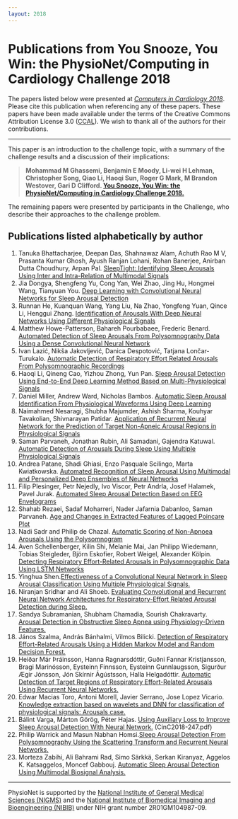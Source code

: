 ```yaml
---
layout: 2018
---
```


# Publications from You Snooze, You Win: the PhysioNet/Computing in Cardiology Challenge 2018 

The papers listed below were presented at [*Computers in Cardiology
2018*](http://www.cinc.org/). Please cite this publication when
referencing any of these papers. These papers have been made available
under the terms of the Creative Commons Attribution License 3.0
([CCAL](http://creativecommons.org/licenses/by/3.0/)). We wish to thank
all of the authors for their contributions.

---

This paper is an introduction to the challenge topic, with a summary of
the challenge results and a discussion of their implications:

> __Mohammad M Ghassemi, Benjamin E Moody, Li-wei H Lehman, Christopher
> Song, Qiao Li, Haoqi Sun, Roger G Mark, M Brandon Westover, Gari D
> Clifford. [You Snooze, You Win: the PhysioNet/Computing in
> Cardiology Challenge 2018.](challenge2018cinc.pdf)__

The remaining papers were presented by participants in the Challenge,
who describe their approaches to the challenge problem.

## Publications listed alphabetically by author

1.  Tanuka Bhattacharjee, Deepan Das, Shahnawaz Alam, Achuth Rao M V,
    Prasanta Kumar Ghosh, Ayush Ranjan Lohani, Rohan Banerjee, Anirban
    Dutta Choudhury, Arpan Pal. [SleepTight: Identifying Sleep
    Arousals Using Inter and Intra-Relation of Multimodal
    Signals](CinC2018-245.pdf)
2.  Jia Dongya, Shengfeng Yu, Cong Yan, Wei Zhao, Jing Hu, Hongmei
    Wang, Tianyuan You. [Deep Learning with Convolutional Neural
    Networks for Sleep Arousal Detection](CinC2018-371.pdf)
3.  Runnan He, Kuanquan Wang, Yang Liu, Na Zhao, Yongfeng Yuan, Qince
    Li, Henggui Zhang. [Identification of Arousals With Deep
    Neural Networks Using Different Physiological
    Signals](CinC2018-060.pdf)
4.  Matthew Howe-Patterson, Bahareh Pourbabaee, Frederic Benard.
    [Automated Detection of Sleep Arousals From Polysomnography Data
    Using a Dense Convolutional Neural Network](CinC2018-232.pdf)
5.  Ivan Lazić, Nikša Jakovljević, Danica Despotović, Tatjana
    Lončar-Turukalo. [Automatic Detection of Respiratory Effort
    Related Arousals From Polysomnographic Recordings](CinC2018-226.pdf)
6.  Haoqi Li, Qineng Cao, Yizhou Zhong, Yun Pan. [Sleep Arousal
    Detection Using End-to-End Deep Learning Method Based on
    Multi-Physiological Signals](CinC2018-083.pdf)
7.  Daniel Miller, Andrew Ward, Nicholas Bambos. [Automatic
    Sleep Arousal Identification From Physiological Waveforms Using Deep
    Learning](CinC2018-242.pdf)
8.  Naimahmed Nesaragi, Shubha Majumder, Ashish Sharma, Kouhyar
    Tavakolian, Shivnarayan Patidar. [Application of Recurrent
    Neural Network for the Prediction of Target Non-Apneic Arousal
    Regions in Physiological Signals](CinC2018-256.pdf)
9.  Saman Parvaneh, Jonathan Rubin, Ali Samadani, Gajendra
    Katuwal. [Automatic Detection of Arousals During Sleep Using
    Multiple Physiological Signals](CinC2018-152.pdf)
10. Andrea Patane, Shadi Ghiasi, Enzo Pasquale Scilingo, Marta
    Kwiatkowska. [Automated Recognition of Sleep Arousal Using
    Multimodal and Personalized Deep Ensembles of Neural
    Networks](CinC2018-332.pdf)
11. Filip Plesinger, Petr Nejedly, Ivo Viscor, Petr Andrla, Josef
    Halamek, Pavel Jurak. [Automated Sleep Arousal Detection
    Based on EEG Envelograms](CinC2018-040.pdf)
12. Shahab Rezaei, Sadaf Moharreri, Nader Jafarnia Dabanloo, Saman
    Parvaneh. [Age and Changes in Extracted Features of Lagged
    Poincare Plot](CinC2018-330.pdf)
13. Nadi Sadr and Philip de Chazal. [Automatic Scoring of
    Non-Apnoea Arousals Using the Polysomnogram](CinC2018-252.pdf)
14. Aven Schellenberger, Kilin Shi, Melanie Mai, Jan Philipp
    Wiedemann, Tobias Steigleder, Björn Eskofier, Robert Weigel,
    Alexander Kölpin. [Detecting Respiratory Effort-Related
    Arousals in Polysomnographic Data Using LSTM
    Networks](CinC2018-104.pdf)
15. Yinghua Shen.[Effectiveness of a Convolutional Neural
    Network in Sleep Arousal Classification Using Multiple Physiological
    Signals.](CinC2018-050.pdf)
16. Niranjan Sridhar and Ali Shoeb. [Evaluating Convolutional
    and Recurrent Neural Network Architectures for Respiratory-Effort
    Related Arousal Detection during Sleep.](CinC2018-284.pdf) 
17. Sandya Subramanian, Shubham Chamadia, Sourish Chakravarty. [Arousal Detection in Obstructive Sleep Apnea using
    Physiology-Driven Features.](CinC2018-349.pdf)
18. János Szalma, András Bánhalmi, Vilmos Bilicki. [Detection
    of Respiratory Effort-Related Arousals Using a Hidden Markov Model
    and Random Decision Forest.](CinC2018-089.pdf) 
19. Heiðar Már Þráinsson, Hanna Ragnarsdóttir, Guðni Fannar
    Kristjansson, Bragi Marinósson, Eysteinn Finnsson, Eysteinn
    Gunnlaugsson, Sigurður Ægir Jónsson, Jón Skírnir Ágústsson, Halla
    Helgadóttir. [Automatic Detection of Target Regions of
    Respiratory Effort-Related Arousals Using Recurrent Neural
    Networks.](CinC2018-126.pdf)
20. Edwar Macias Toro, Antoni Morell, Javier Serrano, Jose Lopez
    Vicario. [Knowledge extraction based on wavelets and DNN for
    classification of physiological signals: Arousals
    case.](CinC2018-230.pdf) 
21. Bálint Varga, Márton Görög, Péter Hajas. [Using Auxiliary
    Loss to Improve Sleep Arousal Detection With Neural
    Network.](CinC2018-247.pdf) (CinC2018-247.pdf)
22. Philip Warrick and Masun Nabhan Homsi.[Sleep Arousal
    Detection From Polysomnography Using the Scattering Transform and
    Recurrent Neural Networks.](CinC2018-368.pdf)
23. Morteza Zabihi, Ali Bahrami Rad, Simo Särkkä, Serkan Kiranyaz,
    Aggelos K. Katsaggelos, Moncef Gabbouj. [Automatic Sleep
    Arousal Detection Using Multimodal Biosignal
    Analysis.](CinC2018-257.pdf)


---

PhysioNet is supported by the [National Institute of General Medical Sciences (NIGMS)](https://www.nigms.nih.gov/) and the [National Institute of Biomedical Imaging and Bioengineering (NIBIB)](https://www.nibib.nih.gov/) under NIH grant number 2R01GM104987-09.


